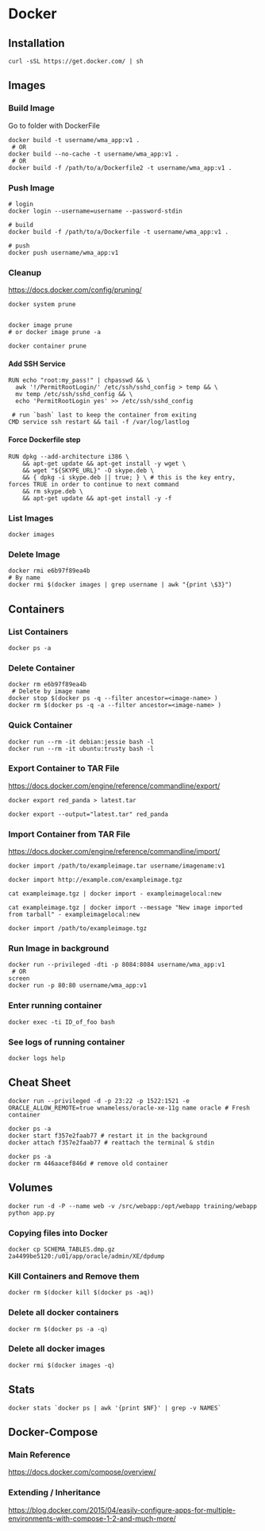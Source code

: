 # Docker

## Installation
```
curl -sSL https://get.docker.com/ | sh
```

## Images

### Build Image
Go to folder with DockerFile
```
docker build -t username/wma_app:v1 .
 # OR
docker build --no-cache -t username/wma_app:v1 .
 # OR
docker build -f /path/to/a/Dockerfile2 -t username/wma_app:v1 .
```

### Push Image
```
# login
docker login --username=username --password-stdin

# build
docker build -f /path/to/a/Dockerfile -t username/wma_app:v1 .

# push
docker push username/wma_app:v1
```

### Cleanup

https://docs.docker.com/config/pruning/

```
docker system prune


docker image prune
# or docker image prune -a

docker container prune
```

#### Add SSH Service
```
RUN echo "root:my_pass!" | chpasswd && \
  awk '!/PermitRootLogin/' /etc/ssh/sshd_config > temp && \
  mv temp /etc/ssh/sshd_config && \
  echo 'PermitRootLogin yes' >> /etc/ssh/sshd_config

 # run `bash` last to keep the container from exiting
CMD service ssh restart && tail -f /var/log/lastlog
```

#### Force Dockerfile step
```
RUN dpkg --add-architecture i386 \
	&& apt-get update && apt-get install -y wget \
	&& wget "${SKYPE_URL}" -O skype.deb \
	&& { dpkg -i skype.deb || true; } \ # this is the key entry, forces TRUE in order to continue to next command
	&& rm skype.deb \
	&& apt-get update && apt-get install -y -f
```

### List Images
```
docker images
```

### Delete Image
```
docker rmi e6b97f89ea4b
# By name
docker rmi $(docker images | grep username | awk "{print \$3}")
```
## Containers

### List Containers
```
docker ps -a
```

### Delete Container
```
docker rm e6b97f89ea4b
 # Delete by image name
docker stop $(docker ps -q --filter ancestor=<image-name> )
docker rm $(docker ps -q -a --filter ancestor=<image-name> )
```

### Quick Container
```
docker run --rm -it debian:jessie bash -l
docker run --rm -it ubuntu:trusty bash -l
```

### Export Container to TAR File
<https://docs.docker.com/engine/reference/commandline/export/>
```
docker export red_panda > latest.tar

docker export --output="latest.tar" red_panda
```

### Import Container from TAR File
<https://docs.docker.com/engine/reference/commandline/import/>
```
docker import /path/to/exampleimage.tar username/imagename:v1

docker import http://example.com/exampleimage.tgz

cat exampleimage.tgz | docker import - exampleimagelocal:new

cat exampleimage.tgz | docker import --message "New image imported from tarball" - exampleimagelocal:new

docker import /path/to/exampleimage.tgz
```

### Run Image in background
```
docker run --privileged -dti -p 8084:8084 username/wma_app:v1
 # OR
screen
docker run -p 80:80 username/wma_app:v1
```

### Enter running container
```
docker exec -ti ID_of_foo bash
```

### See logs of running container
```
docker logs help
```


## Cheat Sheet


```
docker run --privileged -d -p 23:22 -p 1522:1521 -e ORACLE_ALLOW_REMOTE=true wnameless/oracle-xe-11g name oracle # Fresh container
```
```
docker ps -a
docker start f357e2faab77 # restart it in the background
docker attach f357e2faab77 # reattach the terminal & stdin
```
```
docker ps -a
docker rm 446aacef846d # remove old container
```

## Volumes
```
docker run -d -P --name web -v /src/webapp:/opt/webapp training/webapp python app.py
```

### Copying files into Docker
```
docker cp SCHEMA_TABLES.dmp.gz 2a4499be5120:/u01/app/oracle/admin/XE/dpdump
```

### Kill Containers and Remove them
```
docker rm $(docker kill $(docker ps -aq))
```

### Delete all docker containers
```
docker rm $(docker ps -a -q)
```
### Delete all docker images
```
docker rmi $(docker images -q)
```

## Stats
```
docker stats `docker ps | awk '{print $NF}' | grep -v NAMES`
```

## Docker-Compose

### Main Reference
<https://docs.docker.com/compose/overview/>

### Extending / Inheritance
<https://blog.docker.com/2015/04/easily-configure-apps-for-multiple-environments-with-compose-1-2-and-much-more/>

